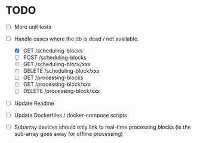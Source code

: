 # TODO

- [ ] More unit tests
- [ ] Handle cases where the db is dead / not available.
    - [x] GET    /scheduling-blocks
    - [ ] POST   /scheduling-blocks
    - [ ] GET    /scheduling-block/xxx
    - [ ] DELETE /scheduling-block/xxx
    - [ ] GET    /processing-blocks
    - [ ] GET    /processing-block/xxx
    - [ ] DELETE /processing-block/xxx
- [ ] Update Readme
- [ ] Update Dockerfiles / docker-compose scripts
- [ ] Subarray devices should only link to real-time processing blocks
      (ie the sub-array goes away for offline processing)

